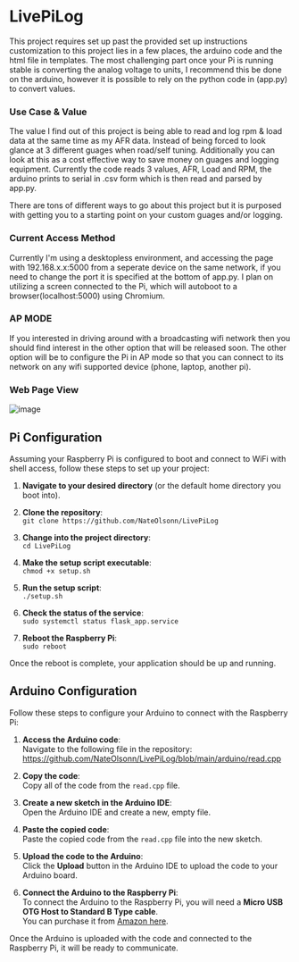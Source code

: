 # LivePiLog
This project requires set up past the provided set up instructions customization to this project lies in a few places, the arduino code and the html file in templates. 
The most challenging part once your Pi is running stable is converting the analog voltage to units, I recommend this be done on the arduino, however it is possible to rely on the python code in (app.py) to convert values.

### Use Case & Value
The value I find out of this project is being able to read and log rpm & load data at the same time as my AFR data. Instead of being forced to look glance at 3 different guages when road/self tuning.
Additionally you can look at this as a cost effective way to save money on guages and logging equipment.
Currently the code reads 3 values, AFR, Load and RPM, the arduino prints to serial in .csv form which is then read and parsed by app.py.

There are tons of different ways to go about this project but it is purposed with getting you to a starting point on your custom guages and/or logging.

### Current Access Method
Currently I'm using a desktopless environment, and accessing the page with 192.168.x.x:5000 from a seperate device on the same network, if you need to change the port it is specified at the bottom of app.py. 
I plan on utilizing a screen connected to the Pi, which will autoboot to a browser(localhost:5000) using Chromium.

### AP MODE
If you interested in driving around with a broadcasting wifi network then you should find interest in the other option that will be released soon.
The other option will be to configure the Pi in AP mode so that you can connect to its network on any wifi supported device (phone, laptop, another pi).

### Web Page View
![image](https://github.com/user-attachments/assets/dd807cdb-63be-4c6b-b8f6-f34f1ad9e9fa)




## Pi Configuration

Assuming your Raspberry Pi is configured to boot and connect to WiFi with shell access, follow these steps to set up your project:

1. **Navigate to your desired directory** (or the default home directory you boot into).

2. **Clone the repository**:  
   `git clone https://github.com/NateOlsonn/LivePiLog`

3. **Change into the project directory**:  
   `cd LivePiLog`

4. **Make the setup script executable**:  
   `chmod +x setup.sh`

5. **Run the setup script**:  
   `./setup.sh`

6. **Check the status of the service**:  
   `sudo systemctl status flask_app.service`

7. **Reboot the Raspberry Pi**:  
   `sudo reboot`

Once the reboot is complete, your application should be up and running.


## Arduino Configuration

Follow these steps to configure your Arduino to connect with the Raspberry Pi:

1. **Access the Arduino code**:  
   Navigate to the following file in the repository:
   https://github.com/NateOlsonn/LivePiLog/blob/main/arduino/read.cpp

3. **Copy the code**:  
   Copy all of the code from the `read.cpp` file.

4. **Create a new sketch in the Arduino IDE**:  
   Open the Arduino IDE and create a new, empty file.

5. **Paste the copied code**:  
   Paste the copied code from the `read.cpp` file into the new sketch.

6. **Upload the code to the Arduino**:  
   Click the **Upload** button in the Arduino IDE to upload the code to your Arduino board.

7. **Connect the Arduino to the Raspberry Pi**:  
   To connect the Arduino to the Raspberry Pi, you will need a **Micro USB OTG Host to Standard B Type cable**.  
   You can purchase it from [Amazon here](https://www.amazon.com/dp/B06XXL8T45?ref=ppx_yo2ov_dt_b_fed_asin_title&th=1).

Once the Arduino is uploaded with the code and connected to the Raspberry Pi, it will be ready to communicate.

